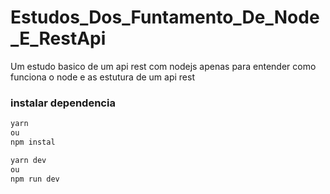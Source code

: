 # Estudos_Dos_Funtamento_De_Node_E_RestApi

Um estudo basico de um api rest com nodejs
apenas para entender como funciona o node e as estutura de um api rest
### instalar dependencia

  ```bash
  yarn 
  ou
  npm instal
  ```

  ```bash
  yarn dev 
  ou
  npm run dev
  ```

